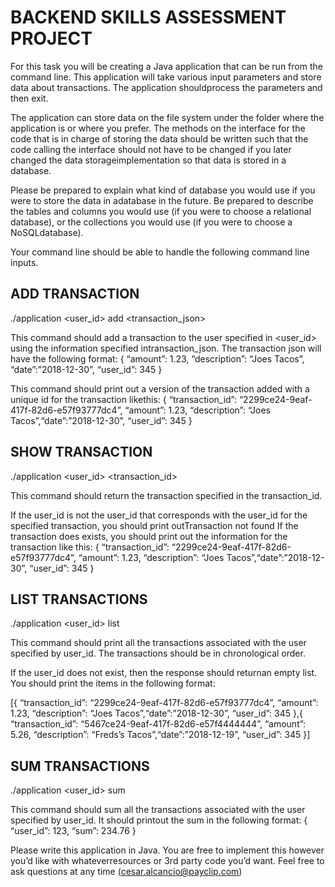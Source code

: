 # BACKEND SKILLS ASSESSMENT PROJECT
For this task you will be creating a Java application that can be run from the command line. This application will take various input parameters and store data about transactions. The application shouldprocess the parameters and then exit.

The application can store data on the file system under the folder where the application is or where you prefer. The methods on the interface for the code that is in charge of storing the data should be written such that the code calling the interface should not have to be changed if you later changed the data storageimplementation so that data is stored in a database.

Please be prepared to explain what kind of database you would use if you were to store the data in adatabase in the future.  Be prepared to describe the tables and columns you would use (if you were to choose a relational database), or the collections you would use (if you were to choose a NoSQLdatabase).

Your command line should be able to handle the following command line inputs.

## ADD TRANSACTION
./application <user_id> add <transaction_json>

This command should add a transaction to the user specified in <user_id> using the information specified intransaction_json.  The transaction json will have the following format:
{ “amount”: 1.23, “description”: “Joes Tacos”, “date”:”2018-12-30”, “user_id”: 345 }

This command should print out a version of the transaction added with a unique id for the transaction likethis:
{ “transaction_id”: “2299ce24-9eaf-417f-82d6-e57f93777dc4”, “amount”: 1.23, “description”: “Joes Tacos”,“date”:”2018-12-30”, “user_id”: 345 }

## SHOW TRANSACTION
./application <user_id> <transaction_id>

This command should return the transaction specified in the transaction_id. 

If the user_id is not the user_id that corresponds with the user_id for the specified transaction,  you should print outTransaction not found If the transaction does exists, you should print out the information for the transaction like this:
{ “transaction_id”: “2299ce24-9eaf-417f-82d6-e57f93777dc4”, “amount”: 1.23, “description”: “Joes Tacos”,“date”:”2018-12-30”, “user_id”: 345 }

## LIST TRANSACTIONS
./application <user_id> list

This command should print  all the transactions associated with the user specified by user_id. The transactions should be in chronological order.

If the user_id does not exist, then the response should returnan empty list. You should print the items in the following format:

[{ “transaction_id”: “2299ce24-9eaf-417f-82d6-e57f93777dc4”, “amount”: 1.23, “description”: “Joes Tacos”,“date”:”2018-12-30”, “user_id”: 345 },{ “transaction_id”: “5467ce24-9eaf-417f-82d6-e57f4444444”, “amount”: 5.26, “description”: “Freds’s Tacos”,“date”:”2018-12-19”, “user_id”: 345 }]

## SUM TRANSACTIONS
./application <user_id> sum

This command should sum all the transactions associated with the user specified by user_id. 
It should printout the sum in the following format: 
{ “user_id”: 123, “sum”: 234.76 }

Please write this application in Java. You are free to implement this however you’d like with whateverresources or 3rd party code you’d want. Feel free to ask questions at any time (cesar.alcancio@payclip.com)
